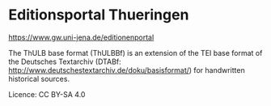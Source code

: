 # Editionsportal Thueringen
https://www.gw.uni-jena.de/editionenportal

The ThULB base format (ThULBBf) is an extension of the TEI base format of the Deutsches Textarchiv (DTABf: http://www.deutschestextarchiv.de/doku/basisformat/) for handwritten historical sources.

Licence: CC BY-SA 4.0
